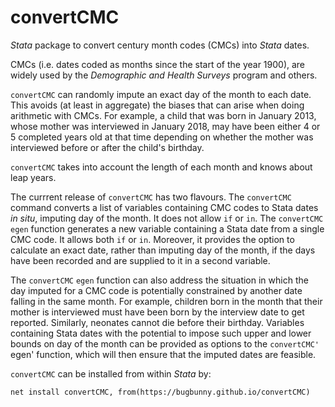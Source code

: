 # convertCMC
*Stata* package to convert century month codes (CMCs) into *Stata* dates.

CMCs (i.e. dates coded as months since the start of the year 1900), are widely used by the *Demographic and Health Surveys* program and others.

`convertCMC` can randomly impute an exact day of the month to each date. This avoids (at least in aggregate) the biases that can arise when doing arithmetic with CMCs. For example, a child that was born in January 2013, whose mother was interviewed in January 2018, may have been either 4 or 5 completed years old at that time depending on whether the mother was interviewed before or after the child's birthday.

`convertCMC` takes into account the length of each month and knows about leap years.

The currrent release of `convertCMC` has two flavours. The `convertCMC` command converts a list of variables containing CMC codes to Stata dates *in situ*, imputing day of the month. It does not allow `if` or `in`. The `convertCMC` `egen` function generates a new variable containing a Stata date from a single CMC code. It allows both `if` or `in`. Moreover, it provides the option to calculate an exact date, rather than imputing  day of the month, if the days have been recorded and are supplied to it in a second variable.

The `convertCMC` `egen` function can also address the situation in which the day imputed for a CMC code is potentially constrained by another date falling in the same month. For example, children born in the month that their mother is interviewed must have been born by the interview date to get reported. Similarly, neonates cannot die before their birthday. Variables containing Stata dates with the potential to impose such upper and lower bounds on day of the month can be provided as options to the `convertCMC' `egen' function, which will then ensure that the imputed dates are feasible.

`convertCMC` can be installed from within *Stata* by:
```
net install convertCMC, from(https://bugbunny.github.io/convertCMC)
```
